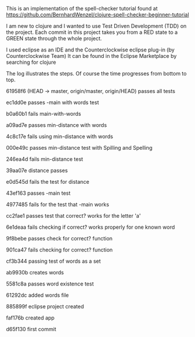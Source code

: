 This is an implementation of the spell-checker tutorial
found at https://github.com/BernhardWenzel/clojure-spell-checker-beginner-tutorial

I am new to clojure and I wanted to use Test Driven Development (TDD) on the project.
Each commit in this project takes you from a RED state to a GREEN state through the whole
project.  

I used eclipse as an IDE and the Counterclockwise eclipse plug-in
(by Counterclockwise Team) 
It can be found in the Eclipse Marketplace by searching for clojure

The log illustrates the steps. Of course the time progresses from bottom to top.


61958f6 (HEAD -> master, origin/master, origin/HEAD) passes all tests

ec1dd0e passes -main with words test

b0a60b1 fails main-with-words

a09ad7e passes min-distance with words

4c8c17e fails using min-distance with words

000e49c passes min-distance test with Spilling and Spelling

246ea4d fails min-distance test

39aa07e distance passes

e0d545d fails the test for distance

43ef163 passes -main test

4977485 fails for the test that -main works

cc2fae1 passes test that correct? works for the letter 'a'

6e1deaa fails checking if correct? works properly for one known word

9f8bebe passes check for correct? function

901ca47 fails checking for correct? function

cf3b344 passing test of words as a set

ab9930b creates words

5581c8a passes word existence test

61292dc added words file

885899f eclipse project created

faf176b created app

d65f130 first commit
